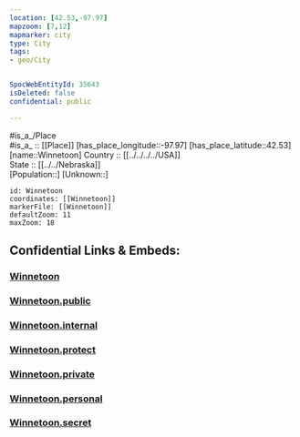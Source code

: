 ```yaml
---
location: [42.53,-97.97] 
mapzoom: [7,12] 
mapmarker: city 
type: City
tags:
- geo/City


SpocWebEntityId: 35643
isDeleted: false
confidential: public

---
```

#is_a_/Place  
#is_a_ :: [[Place]] 
[has_place_longitude::-97.97] 
[has_place_latitude::42.53] 
[name::Winnetoon] 
Country :: [[../../../../USA]]  
State :: [[../../Nebraska]]  
[Population::] 
[Unknown::] 


```leaflet
id: Winnetoon
coordinates: [[Winnetoon]] 
markerFile: [[Winnetoon]] 
defaultZoom: 11 
maxZoom: 18
```


## Confidential Links & Embeds: 

### [Winnetoon](/_Standards/Earth/Continent/America~North/USA/USA~Central/Nebraska/counties~Nebraska/Knox,County/cities~Knox/Winnetoon.md) 

### [Winnetoon.public](/_public/Earth/Continent/America~North/USA/USA~Central/Nebraska/counties~Nebraska/Knox,County/cities~Knox/Winnetoon.public.md) 

### [Winnetoon.internal](/_internal/Earth/Continent/America~North/USA/USA~Central/Nebraska/counties~Nebraska/Knox,County/cities~Knox/Winnetoon.internal.md) 

### [Winnetoon.protect](/_protect/Earth/Continent/America~North/USA/USA~Central/Nebraska/counties~Nebraska/Knox,County/cities~Knox/Winnetoon.protect.md) 

### [Winnetoon.private](/_private/Earth/Continent/America~North/USA/USA~Central/Nebraska/counties~Nebraska/Knox,County/cities~Knox/Winnetoon.private.md) 

### [Winnetoon.personal](/_personal/Earth/Continent/America~North/USA/USA~Central/Nebraska/counties~Nebraska/Knox,County/cities~Knox/Winnetoon.personal.md) 

### [Winnetoon.secret](/_secret/Earth/Continent/America~North/USA/USA~Central/Nebraska/counties~Nebraska/Knox,County/cities~Knox/Winnetoon.secret.md)

